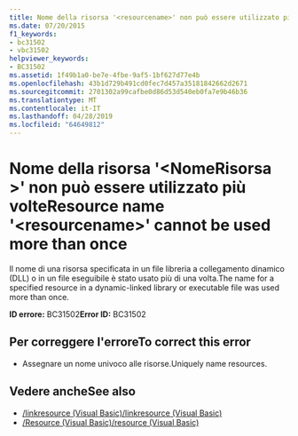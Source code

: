 ```yaml
---
title: Nome della risorsa '<resourcename>' non può essere utilizzato più volte
ms.date: 07/20/2015
f1_keywords:
- bc31502
- vbc31502
helpviewer_keywords:
- BC31502
ms.assetid: 1f49b1a0-be7e-4fbe-9af5-1bf627d77e4b
ms.openlocfilehash: 43b1d729b491cd0fec7d457a35181842662d2671
ms.sourcegitcommit: 2701302a99cafbe0d86d53d540eb0fa7e9b46b36
ms.translationtype: MT
ms.contentlocale: it-IT
ms.lasthandoff: 04/28/2019
ms.locfileid: "64649812"
---
```

# <a name="resource-name-resourcename-cannot-be-used-more-than-once"></a><span data-ttu-id="048cc-102">Nome della risorsa '\<NomeRisorsa >' non può essere utilizzato più volte</span><span class="sxs-lookup"><span data-stu-id="048cc-102">Resource name '\<resourcename>' cannot be used more than once</span></span>
<span data-ttu-id="048cc-103">Il nome di una risorsa specificata in un file libreria a collegamento dinamico (DLL) o in un file eseguibile è stato usato più di una volta.</span><span class="sxs-lookup"><span data-stu-id="048cc-103">The name for a specified resource in a dynamic-linked library or executable file was used more than once.</span></span>  
  
 <span data-ttu-id="048cc-104">**ID errore:** BC31502</span><span class="sxs-lookup"><span data-stu-id="048cc-104">**Error ID:** BC31502</span></span>  
  
## <a name="to-correct-this-error"></a><span data-ttu-id="048cc-105">Per correggere l'errore</span><span class="sxs-lookup"><span data-stu-id="048cc-105">To correct this error</span></span>  
  
- <span data-ttu-id="048cc-106">Assegnare un nome univoco alle risorse.</span><span class="sxs-lookup"><span data-stu-id="048cc-106">Uniquely name resources.</span></span>  
  
## <a name="see-also"></a><span data-ttu-id="048cc-107">Vedere anche</span><span class="sxs-lookup"><span data-stu-id="048cc-107">See also</span></span>

- [<span data-ttu-id="048cc-108">/linkresource (Visual Basic)</span><span class="sxs-lookup"><span data-stu-id="048cc-108">/linkresource (Visual Basic)</span></span>](../../visual-basic/reference/command-line-compiler/linkresource.md)
- [<span data-ttu-id="048cc-109">/Resource (Visual Basic)</span><span class="sxs-lookup"><span data-stu-id="048cc-109">/resource (Visual Basic)</span></span>](../../visual-basic/reference/command-line-compiler/resource.md)
